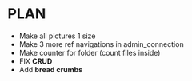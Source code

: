 # PLAN

  * Make all pictures 1 size
  * Make 3 more ref navigations in admin_connection
  * Make counter for folder (count files inside)
  * FIX **CRUD**
  * Add **bread crumbs**
